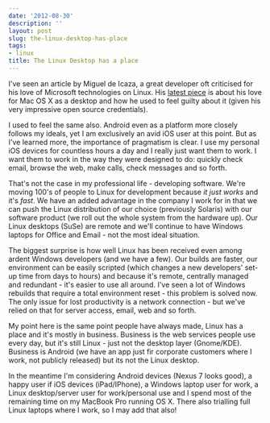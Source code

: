 ```yaml
---
date: '2012-08-30'
description: ''
layout: post
slug: the-linux-desktop-has-place
tags:
- linux
title: The Linux Desktop has a place
---
```


I've seen an article by Miguel de Icaza, a great developer oft criticised for his love of Microsoft technologies on Linux. His [latest piece] is about his love for Mac OS X as a desktop and how he used to feel guilty about it (given his very impressive open source credentials). 

I used to feel the same also. Android even as a platform more closely follows my ideals, yet I am exclusively an avid iOS user at this point. But as I've learned more, the importance of pragmatism is clear. I use my personal iOS devices for countless hours a day and I really just want them to work. I want them to work in the way they were designed to do: quickly check email, browse the web, make calls, check messages and so forth.

That's not the case in my professional life - developing software. We're moving 100's of people to Linux for development because *it just works* and it's *fast*. We have an added advantage in the company I work for in that we can push the Linux distribution of our choice (previously Solaris) with our software product (we roll out the whole system from the hardware up). Our Linux desktops (SuSe) are remote and we'll continue to have Windows laptops for Office and Email - not the most ideal situation. 

The biggest surprise is how well Linux has been received even among ardent Windows developers (and we have a few). Our builds are faster, our environment can be easily scripted (which changes a new developers' set-up time from days to hours) and because it's remote, centrally managed and redundant - it's easier to use all around. I've seen a lot of Windows rebuilds that require a total environment reset - this problem is solved now. The only issue for lost productivity is a network connection - but we've relied on that for server access, email, web and so forth. 

My point here is the same point people have always made, Linux has a place and it's mostly in business. Business is the web services people use every day, but it's still Linux - just not the desktop layer (Gnome/KDE). Business is Android (we have an app just fir corporate customers where I work, not publicly released) but its not the Linux desktop.

In the meantime I'm considering Android devices (Nexus 7 looks good), a happy user if iOS devices (iPad/IPhone), a Windows laptop user for work, a Linux desktop/server user for work/personal use and I spend most of the remaining time on my MacBook Pro running OS X. There also trialling full Linux laptops where I work, so I may add that also!

[latest piece]: http://tirania.org/blog/archive/2012/Aug-29.html